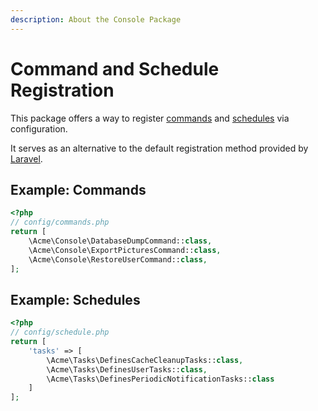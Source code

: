 ```yaml
---
description: About the Console Package
---
```

# Command and Schedule Registration

This package offers a way to register [commands](https://laravel.com/docs/10.x/artisan) and [schedules](https://laravel.com/docs/10.x/scheduling) via configuration.

It serves as an alternative to the default registration method provided by [Laravel](https://laravel.com).

## Example: Commands

```php
<?php
// config/commands.php
return [
    \Acme\Console\DatabaseDumpCommand::class,
    \Acme\Console\ExportPicturesCommand::class,
    \Acme\Console\RestoreUserCommand::class,
];
```

## Example: Schedules

```php
<?php
// config/schedule.php
return [
    'tasks' => [
        \Acme\Tasks\DefinesCacheCleanupTasks::class,
        \Acme\Tasks\DefinesUserTasks::class,
        \Acme\Tasks\DefinesPeriodicNotificationTasks::class
    ]
];
```
